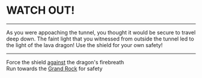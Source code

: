 # WATCH OUT!

---

As you were appoaching the tunnel, you thought it would be secure to travel deep down. The faint light that you witnessed from outside the tunnel led to the light of the lava dragon! Use the shield for your own safety!  

---
Force the shield [against](againstFire.md) the dragon's firebreath  
Run towards the [Grand Rock](grandRock.md) for safety